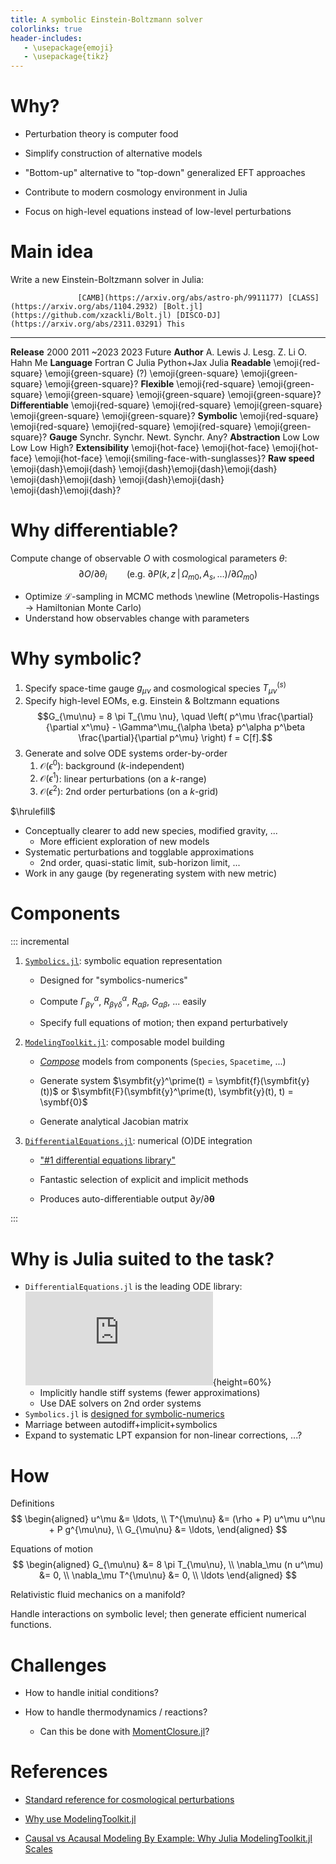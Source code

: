 ```yaml
---
title: A symbolic Einstein-Boltzmann solver
colorlinks: true
header-includes:
   - \usepackage{emoji}
   - \usepackage{tikz}
---
```


# Why?

- Perturbation theory is computer food

- Simplify construction of alternative models

- "Bottom-up" alternative to "top-down" generalized EFT approaches

- Contribute to modern cosmology environment in Julia

- Focus on high-level equations instead of low-level perturbations

# Main idea

Write a new Einstein-Boltzmann solver in Julia:

                   [CAMB](https://arxiv.org/abs/astro-ph/9911177) [CLASS](https://arxiv.org/abs/1104.2932) [Bolt.jl](https://github.com/xzackli/Bolt.jl) [DISCO-DJ](https://arxiv.org/abs/2311.03291) This
------------------ ---------------------------------------------- ---------------------------------------- --------------------------------------------- -------------------------------------------- --------------------
**Release**        2000                                           2011                                     ~2023                                         2023                                         Future
**Author**         A. Lewis                                       J. Lesg.                                 Z. Li                                         O. Hahn                                      Me
**Language**       Fortran                                        C                                        Julia                                         Python+Jax                                   Julia
**Readable**       \emoji{red-square}                             \emoji{green-square} (?)                 \emoji{green-square}                          \emoji{green-square}                         \emoji{green-square}?
**Flexible**       \emoji{red-square}                             \emoji{green-square}                     \emoji{green-square}                          \emoji{green-square}                         \emoji{green-square}?
**Differentiable** \emoji{red-square}                             \emoji{red-square}                       \emoji{green-square}                          \emoji{green-square}                         \emoji{green-square}?
**Symbolic**       \emoji{red-square}                             \emoji{red-square}                       \emoji{red-square}                            \emoji{red-square}                           \emoji{green-square}?
**Gauge**          Synchr.                                        Synchr.                                  Newt.                                         Synchr.                                      Any?
**Abstraction**    Low                                            Low                                      Low                                           Low                                          High?
**Extensibility**  \emoji{hot-face}                               \emoji{hot-face}                         \emoji{hot-face}                              \emoji{hot-face}                             \emoji{smiling-face-with-sunglasses}?
**Raw speed**      \emoji{dash}\emoji{dash}                       \emoji{dash}\emoji{dash}\emoji{dash}     \emoji{dash}\emoji{dash}                      \emoji{dash}\emoji{dash}                     \emoji{dash}\emoji{dash}?

# Why differentiable?

Compute change of observable $O$ with cosmological parameters $\theta$:
$$ \partial O / \partial \theta_i \qquad \text{(e.g. $\partial P(k, z \,|\, \Omega_{m0}, A_s, \ldots) / \partial \Omega_{m0}$)} $$

- Optimize $\mathcal{L}$-sampling in MCMC methods \newline
  (Metropolis-Hastings $\rightarrow$ Hamiltonian Monte Carlo)
- Understand how observables change with parameters


# Why symbolic?

1. Specify space-time gauge $g_{\mu\nu}$ and cosmological species $T^{(s)}_{\mu\nu}$
2. Specify high-level EOMs, e.g. Einstein & Boltzmann equations
   $$G_{\mu\nu} = 8 \pi T_{\mu \nu}, \quad \left( p^\mu \frac{\partial}{\partial x^\mu} - \Gamma^\mu_{\alpha \beta} p^\alpha p^\beta \frac{\partial}{\partial p^\mu} \right) f = C[f].$$
3. Generate and solve ODE systems order-by-order
   1. $\mathcal{O}(\epsilon^0)$: background ($k$-independent)
   2. $\mathcal{O}(\epsilon^1)$: linear perturbations (on a $k$-range)
   3. $\mathcal{O}(\epsilon^2)$: 2nd order perturbations (on a $k$-grid)

$\hrulefill$

- Conceptually clearer to add new species, modified gravity, ...
  - More efficient exploration of new models
- Systematic perturbations and togglable approximations
  - 2nd order, quasi-static limit, sub-horizon limit, ...
- Work in any gauge (by regenerating system with new metric)

# Components

::: incremental

1. [`Symbolics.jl`](https://docs.sciml.ai/Symbolics/): symbolic equation representation

   - Designed for "symbolics-numerics"
   
   - Compute $\Gamma^\alpha_{\beta\gamma}$, $R^\alpha_{\beta\gamma\delta}$, $R_{\alpha\beta}$, $G_{\alpha\beta}$, ... easily

   - Specify full equations of motion; then expand perturbatively

2. [`ModelingToolkit.jl`](https://docs.sciml.ai/ModelingToolkit/): composable model building

   - [*Compose*](https://docs.sciml.ai/ModelingToolkitStandardLibrary/stable/tutorials/rc_circuit/) models from components (`Species`, `Spacetime`, ...)

   - Generate system $\symbfit{y}^\prime(t) = \symbfit{f}(\symbfit{y}(t))$ or $\symbfit{F}(\symbfit{y}^\prime(t), \symbfit{y}(t), t) = \symbf{0}$

   - Generate analytical Jacobian matrix
   
3. [`DifferentialEquations.jl`](https://docs.sciml.ai/DiffEqDocs/): numerical (O)DE integration

   - ["#1 differential equations library"](https://www.stochasticlifestyle.com/wp-content/uploads/2019/11/de_solver_software_comparsion.pdf)

   - Fantastic selection of explicit and implicit methods

   - Produces auto-differentiable output $\partial y / \partial \symbf{\theta}$

:::

# Why is Julia suited to the task?

- `DifferentialEquations.jl` is the leading ODE library:
  ![](https://www.stochasticlifestyle.com/wp-content/uploads/2019/11/de_solver_software_comparsion.pdf){height=60%}
  - Implicitly handle stiff systems (fewer approximations)
  - Use DAE solvers on 2nd order systems
- `Symbolics.jl` is [designed for symbolic-numerics](https://symbolics.juliasymbolics.org/stable/comparison/)
- Marriage between autodiff+implicit+symbolics
- Expand to systematic LPT expansion for non-linear corrections, ...?

# How

Definitions
$$
\begin{aligned}
u^\mu &= \ldots, \\
T^{\mu\nu} &= (\rho + P) u^\mu u^\nu + P g^{\mu\nu}, \\
G_{\mu\nu} &= \ldots,
\end{aligned}
$$

Equations of motion
$$
\begin{aligned}
G_{\mu\nu} &= 8 \pi T_{\mu\nu}, \\
\nabla_\mu (n u^\mu) &= 0, \\
\nabla_\mu T^{\mu\nu} &= 0, \\
\ldots
\end{aligned}
$$

Relativistic fluid mechanics on a manifold?

Handle interactions on symbolic level;
then generate efficient numerical functions.

# Challenges

- How to handle initial conditions?

- How to handle thermodynamics / reactions?

  - Can this be done with [MomentClosure.jl](https://docs.sciml.ai/MomentClosure/dev/)?

# References


- [Standard reference for cosmological perturbations](https://arxiv.org/abs/astro-ph/9506072)

- [Why use ModelingToolkit.jl](https://discourse.julialang.org/t/what-are-the-advantages-of-using-modelingtoolkit-to-make-and-solve-odeproblems/103563)

- [Causal vs Acausal Modeling By Example: Why Julia ModelingToolkit.jl Scales](https://www.youtube.com/watch?v=ZYkojUozeC4)